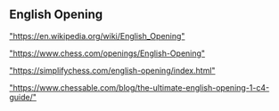 <h2>English Opening</h2>
<p><a href="https://en.wikipedia.org/wiki/English_Opening">"https://en.wikipedia.org/wiki/English_Opening"</a></p>

<p><a href="https://www.chess.com/openings/English-Opening">"https://www.chess.com/openings/English-Opening"</a></p>

<p><a href="https://simplifychess.com/english-opening/index.html">"https://simplifychess.com/english-opening/index.html"</a></p>

<p><a href="https://www.chessable.com/blog/the-ultimate-english-opening-1-c4-guide/">"https://www.chessable.com/blog/the-ultimate-english-opening-1-c4-guide/"</a></p>

